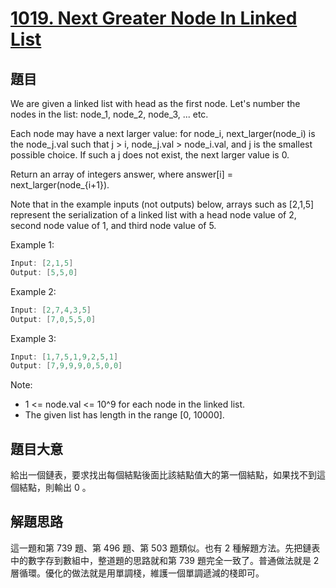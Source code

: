 # [1019. Next Greater Node In Linked List](https://leetcode.com/problems/next-greater-node-in-linked-list/)

## 題目

We are given a linked list with head as the first node.  Let's number the nodes in the list: node\_1, node\_2, node\_3, ... etc.

Each node may have a next larger value: for node_i, next\_larger(node\_i) is the node\_j.val such that j > i, node\_j.val > node\_i.val, and j is the smallest possible choice.  If such a j does not exist, the next larger value is 0.

Return an array of integers answer, where answer[i] = next\_larger(node\_{i+1}).

Note that in the example inputs (not outputs) below, arrays such as [2,1,5] represent the serialization of a linked list with a head node value of 2, second node value of 1, and third node value of 5.

 

Example 1:

```c
Input: [2,1,5]
Output: [5,5,0]
```

Example 2:

```c
Input: [2,7,4,3,5]
Output: [7,0,5,5,0]
```

Example 3:

```c
Input: [1,7,5,1,9,2,5,1]
Output: [7,9,9,9,0,5,0,0]
```

Note:

- 1 <= node.val <= 10^9 for each node in the linked list.
- The given list has length in the range [0, 10000].


## 題目大意

給出一個鏈表，要求找出每個結點後面比該結點值大的第一個結點，如果找不到這個結點，則輸出 0 。


## 解題思路

這一題和第 739 題、第 496 題、第 503 題類似。也有 2 種解題方法。先把鏈表中的數字存到數組中，整道題的思路就和第 739 題完全一致了。普通做法就是 2 層循環。優化的做法就是用單調棧，維護一個單調遞減的棧即可。



